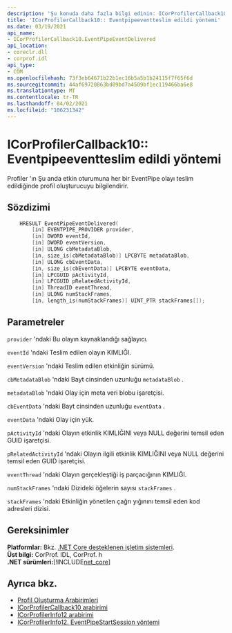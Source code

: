 ```yaml
---
description: 'Şu konuda daha fazla bilgi edinin: ICorProfilerCallback10:: Eventpipeeventteslim edildi yöntemi'
title: 'ICorProfilerCallback10:: Eventpipeeventteslim edildi yöntemi'
ms.date: 03/19/2021
api_name:
- ICorProfilerCallback10.EventPipeEventDelivered
api_location:
- coreclr.dll
- corprof.idl
api_type:
- COM
ms.openlocfilehash: 73f3eb64671b22b1ec16b5a5b1b24115f7f65f6d
ms.sourcegitcommit: 44af69720863bd09bd7a4509bf1ec119466ba6e8
ms.translationtype: MT
ms.contentlocale: tr-TR
ms.lasthandoff: 04/02/2021
ms.locfileid: "106231342"
---
```

# <a name="icorprofilercallback10eventpipeeventdelivered-method"></a>ICorProfilerCallback10:: Eventpipeeventteslim edildi yöntemi

Profiler 'ın Şu anda etkin oturumuna her bir EventPipe olayı teslim edildiğinde profil oluşturucuyu bilgilendirir.  
  
## <a name="syntax"></a>Sözdizimi  
  
```cpp  
    HRESULT EventPipeEventDelivered(
        [in] EVENTPIPE_PROVIDER provider,
        [in] DWORD eventId,
        [in] DWORD eventVersion,
        [in] ULONG cbMetadataBlob,
        [in, size_is(cbMetadataBlob)] LPCBYTE metadataBlob,
        [in] ULONG cbEventData,
        [in, size_is(cbEventData)] LPCBYTE eventData,
        [in] LPCGUID pActivityId,
        [in] LPCGUID pRelatedActivityId,
        [in] ThreadID eventThread,
        [in] ULONG numStackFrames,
        [in, length_is(numStackFrames)] UINT_PTR stackFrames[]);
```  
  
## <a name="parameters"></a>Parametreler

`provider` 'ndaki Bu olayın kaynaklandığı sağlayıcı.

`eventId` 'ndaki Teslim edilen olayın KIMLIĞI.

`eventVersion` 'ndaki Teslim edilen etkinliğin sürümü.

`cbMetadataBlob` 'ndaki Bayt cinsinden uzunluğu `metadataBlob` .

`metadataBlob` 'ndaki Olay için meta veri blobu işaretçisi.

`cbEventData` 'ndaki Bayt cinsinden uzunluğu `eventData` .

`eventData` 'ndaki Olay için yük.

`pActivityId` 'ndaki Olayın etkinlik KIMLIĞINI veya NULL değerini temsil eden GUID işaretçisi.

`pRelatedActivityId` 'ndaki Olayın ilgili etkinlik KIMLIĞINI veya NULL değerini temsil eden GUID işaretçisi.

`eventThread` 'ndaki Olayın gerçekleştiği iş parçacığının KIMLIĞI.

`numStackFrames` 'ndaki Dizideki öğelerin sayısı `stackFrames` .

`stackFrames` 'ndaki Etkinliğin yönetilen çağrı yığınını temsil eden kod adresleri dizisi.

## <a name="requirements"></a>Gereksinimler  

**Platformlar:** Bkz. [.NET Core desteklenen işletim sistemleri](../../../core/install/windows.md?pivots=os-windows).  
**Üst bilgi:** CorProf. IDL, CorProf. h  
**.NET sürümleri:**[!INCLUDE[net_core](../../../../includes/net-core-50-md.md)]  
  
## <a name="see-also"></a>Ayrıca bkz.

- [Profil Oluşturma Arabirimleri](profiling-interfaces.md)
- [ICorProfilerCallback10 arabirimi](icorprofilercallback10-interface.md)
- [ICorProfilerInfo12 arabirimi](icorprofilerinfo12-interface.md)
- [ICorProfilerInfo12. EventPipeStartSession yöntemi](icorprofilerinfo12-eventpipestartsession-method.md)
